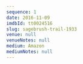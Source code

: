 ```yaml
---
sequence: 1
date: 2016-11-09
imdbId: tt0024516
slug: sagebrush-trail-1933
venue: null
venueNotes: null
medium: Amazon
mediumNotes: null
---
```



